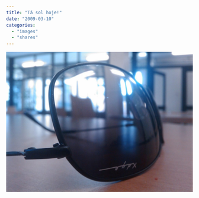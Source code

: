```yaml
---
title: "Tá sol hoje!"
date: "2009-03-10"
categories: 
  - "images"
  - "shares"
---
```


![](images/4wnP83SaFkw2vwklA2SISY9Ko1_1280-1024x768.jpg)

